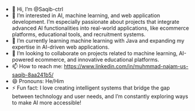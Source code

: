 - 👋 Hi, I’m @Saqib-ctrl
- 👀 I’m interested in AI, machine learning, and web application development. I’m especially passionate about projects that integrate advanced AI functionalities into real-world applications, like ecommerce platforms, educational tools, and recruitment systems.
- 🌱 I’m currently learning machine learning with Java and expanding my expertise in AI-driven web applications.
- 💞️ I’m looking to collaborate on projects related to machine learning, AI-powered ecommerce, and innovative educational platforms.
- 📫 How to reach me: https://www.linkedin.com/in/muhmmad-najam-us-saqib-8aa241b5/
- 😄 Pronouns: He/Him
- ⚡ Fun fact: I love creating intelligent systems that bridge the gap between technology and user needs, and I’m constantly exploring ways to make AI more accessible!


<!---
Saqib-ctrl/Saqib-ctrl is a ✨ special ✨ repository because its `README.md` (this file) appears on your GitHub profile.
You can click the Preview link to take a look at your changes.
--->
